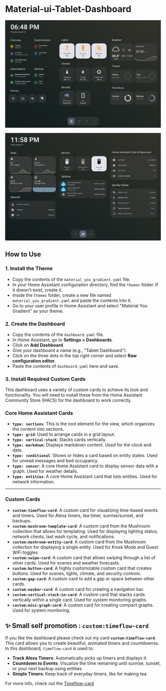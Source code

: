 # Material-ui-Tablet-Dashboard

![Dashboard Preview](/dashboards/IMG_0804.PNG)

![Dashboard Preview second page](/dashboards/IMG_0809.jpg)
## How to Use

### 1\. Install the Theme

  * Copy the contents of the `material_you_gradient.yaml` file.
  * In your Home Assistant configuration directory, find the `themes` folder. If it doesn't exist, create it.
  * Inside the `themes` folder, create a new file named `material_you_gradient.yaml` and paste the contents into it.
  * Go to your user profile in Home Assistant and select "Material You Gradient" as your theme.

### 2\. Create the Dashboard

  * Copy the contents of the `dashboard.yaml` file.
  * In Home Assistant, go to **Settings \> Dashboards**.
  * Click on **Add Dashboard**.
  * Give your dashboard a name (e.g., "Tablet Dashboard").
  * Click on the three dots in the top right corner and select **Raw configuration editor**.
  * Paste the contents of `dashboard.yaml` here and save.

### 3\. Install Required Custom Cards

This dashboard uses a variety of custom cards to achieve its look and functionality. You will need to install these from the Home Assistant Community Store (HACS) for the dashboard to work correctly.

### Core Home Assistant Cards

* **`type: sections`**: This is the root element for the view, which organizes the content into sections.
* **`type: grid`**: Used to arrange cards in a grid layout.
* **`type: vertical-stack`**: Stacks cards vertically.
* **`type: markdown`**: Displays markdown content. Used for the clock and date.
* **`type: conditional`**: Shows or hides a card based on entity states. Used for unread messages and bed occupancy.
* **`type: sensor`**: A core Home Assistant card to display sensor data with a graph. Used for weather details.
* **`type: entities`**: A core Home Assistant card that lists entities. Used for network information.

---
### Custom Cards

* **`custom:timeflow-card`**: A custom card for visualizing time-based events and timers. Used for Alexa timers, tea timer, sunrise/sunset, and backups.
* **`custom:mushroom-template-card`**: A custom card from the Mushroom collection that allows for templating. Used for displaying lighting status, network clients, last wash cycle, and notifications.
* **`custom:mushroom-entity-card`**: A custom card from the Mushroom collection for displaying a single entity. Used for Kiosk Mode and Guest WiFi toggles.
* **`custom:swipe-card`**: A custom card that allows swiping through a list of other cards. Used for scenes and weather forecasts.
* **`custom:button-card`**: A highly customizable custom card that creates buttons. Used for scenes, lights, climate, and security controls.
* **`custom:gap-card`**: A custom card to add a gap or space between other cards.
* **`custom:navbar-card`**: A custom card for creating a navigation bar.
* **`custom:vertical-stack-in-card`**: A custom card that stacks cards vertically within a single card. Used for system monitoring graphs.
* **`custom:mini-graph-card`**: A custom card for creating compact graphs. Used for system monitoring.


## ✨ Small self promotion : `custom:timeflow-card`

If you like the dashboard please check out my card **`custom:timeflow-card`**. This card allows you to create beautiful, animated timers and countdownss.
In this dashboard, `timeflow-card` is used to:

  * **Track Alexa Timers**: Automatically picks up timers and displays it.
  * **Countdown to Events**: Visualize the time remaining until sunrise, sunset, or your next backup using entities
  * **Simple Timers**: Keep track of everyday timers, like for making tea.

For more info, check out the [Timeflow-card](https://github.com/Rishi8078/TimeFlow-Card)
